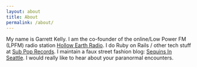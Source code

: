 ```yaml
---
layout: about
title: About
permalink: /about/
---
```


My name is Garrett Kelly.
I am the co-founder of the online/Low Power FM (LPFM) radio station [Hollow Earth Radio](http://www.hollowearthradio.org).
I do Ruby on Rails / other tech stuff at [Sub Pop Records](https://www.subpoprecords.com).
I maintain a faux street fashion blog: [Sequins In Seattle](http://sequinsinseattle.com).
I would really like to hear about your paranormal encounters.
